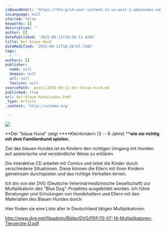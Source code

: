```yaml
---
isBasedOnUrl: 'https://the-grid-user-content.s3-us-west-2.amazonaws.com/5d1fa452-e3c1-4e22-a40a-61df8b16bd05.jpg'
inLanguage: null
starred: false
keywords: []
description: ''
author: []
datePublished: '2015-09-11T18:29:11.929Z'
title: Der blaue Hund
dateModified: '2015-09-11T18:28:57.710Z'
tags:
  - ''
authors: []
publisher:
  name: null
  domain: null
  url: null
  favicon: null
sourcePath: _posts/2015-09-11-der-blaue-hund.md
published: true
url: der-blaue-hund/index.html
_type: Article
_context: 'http://schema.org'

---
```

![](https://the-grid-user-content.s3-us-west-2.amazonaws.com/5d1fa452-e3c1-4e22-a40a-61df8b16bd05.jpg)

**Der
"blaue Hund" zeigt ****Kleinkindern
(3 -- 6 Jahre) ****wie
sie richtig mit dem Familienhund spielen.**

Ziel
des blauen Hundes ist es Kindern den richtigen Umgang mit Hunden auf
spielerische und verständliche Weise zu erklären. 

Die
interaktive CD arbeitet mit Comics und leitet die Kinder durch
verschiedene Situationen. Diese können die Eltern mit ihren Kindern
gemeinsam durchspielen und das richtige Verhalten lernen.

Ich bin von der DVG (Deutsche Veterinärmedizinische Gesellschaft) zur Multiplikatorin des "Blue Dog"-Projektes ausgebildet worden. Ich führe Beratungen und Schulungen von Hundehaltern und Eltern mit den Materialien des Blauen Hundes durch.

Hier finden sie eine Liste aller in Deutschland tätigen Multiplikatoren: 

http://www.dvg.net/fileadmin/Bilder/DVG/PDF/15-07-14-Multiplikatoren-Tieraerzte-D.pdf